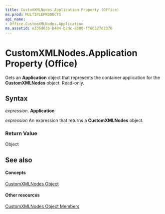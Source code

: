 ```yaml
---
title: CustomXMLNodes.Application Property (Office)
ms.prod: MULTIPLEPRODUCTS
api_name:
- Office.CustomXMLNodes.Application
ms.assetid: e336d63b-b484-b2dc-8308-ff66327d2376
---
```



# CustomXMLNodes.Application Property (Office)

Gets an  **Application** object that represents the container application for the **CustomXMLNodes** object. Read-only.


## Syntax

 _expression_. **Application**

 _expression_ An expression that returns a **CustomXMLNodes** object.


### Return Value

Object


## See also


#### Concepts


[CustomXMLNodes Object](customxmlnodes-object-office.md)
#### Other resources


[CustomXMLNodes Object Members](customxmlnodes-members-office.md)

